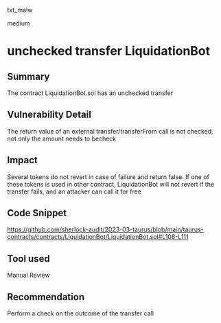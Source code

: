 txt_malw

medium

# unchecked transfer LiquidationBot

## Summary
The contract LiquidationBot.sol has an unchecked transfer

## Vulnerability Detail

The return value of an external transfer/transferFrom call is not checked, not only the amount needs to becheck

## Impact

Several tokens do not revert in case of failure and return false. If one of these tokens is used in other contract, LiquidationBot will not revert if the transfer fails, and an attacker can call it for free

## Code Snippet

https://github.com/sherlock-audit/2023-03-taurus/blob/main/taurus-contracts/contracts/LiquidationBot/LiquidationBot.sol#L108-L111

## Tool used
Manual Review

## Recommendation
Perform a check on the outcome of the transfer call 